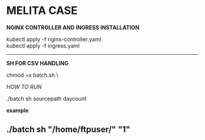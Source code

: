 # MELITA CASE

 **NGINX  CONTROLLER AND INGRESS INSTALLATION**

kubectl apply -f nginx-controller.yaml \
kubectl apply -f ingress.yaml

---
**SH FOR CSV HANDLING**

chmod +x batch.sh \

*HOW TO RUN*

./batch sh  sourcepath  daycount

**example**

./batch sh "/home/ftpuser/" "1"
---
